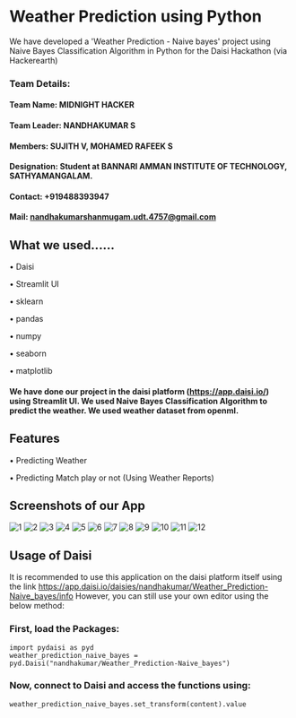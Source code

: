 # Weather Prediction using Python
We have developed a 'Weather Prediction - Naive bayes' project using Naive Bayes Classification Algorithm in Python for the Daisi Hackathon (via Hackerearth)
### Team Details:
#### Team Name: MIDNIGHT HACKER
#### Team Leader: NANDHAKUMAR S 
#### Members: SUJITH V, MOHAMED RAFEEK S
#### Designation: Student at BANNARI AMMAN INSTITUTE OF TECHNOLOGY, SATHYAMANGALAM.
#### Contact: +919488393947
#### Mail: nandhakumarshanmugam.udt.4757@gmail.com

## What we used......
• Daisi


• Streamlit UI


• sklearn


• pandas


• numpy


• seaborn


• matplotlib


#### We have done our project in the daisi platform (https://app.daisi.io/) using Streamlit UI. We used Naive Bayes Classification Algorithm to predict the weather. We used weather dataset from openml. 
## Features
• Predicting Weather


• Predicting Match play or not (Using Weather Reports)


## Screenshots of our App

![1](https://user-images.githubusercontent.com/113059991/189425076-b8f42252-9a23-4f91-881f-842235f5c059.JPG)
![2](https://user-images.githubusercontent.com/113059991/189425170-b843b79f-16aa-4a65-9749-158b8e11e6ed.JPG)
![3](https://user-images.githubusercontent.com/113059991/189425182-8ff7158b-afb1-449d-afb3-cb680ecf3561.JPG)
![4](https://user-images.githubusercontent.com/113059991/189425198-c20447ca-5d20-4009-842e-dfe756121914.JPG)
![5](https://user-images.githubusercontent.com/113059991/189425224-9bcef941-1049-4c63-aff2-c2cf76694518.JPG)
![6](https://user-images.githubusercontent.com/113059991/189425252-58c5461c-9a81-439a-aebf-05006180239c.JPG)
![7](https://user-images.githubusercontent.com/113059991/189425263-04d9b004-d4fd-4d73-b6e1-285f5480b472.JPG)
![8](https://user-images.githubusercontent.com/113059991/189425275-8cfe97ea-6069-4959-be1d-5ecc275a3015.JPG)
![9](https://user-images.githubusercontent.com/113059991/189425296-fe20f042-947f-4d21-8915-086e71645627.JPG)
![10](https://user-images.githubusercontent.com/113059991/189425311-7cc0ee37-b396-4bb4-be01-674b551f5c0c.JPG)
![11](https://user-images.githubusercontent.com/113059991/189425326-f573b2fc-6f8a-4b0a-9cfd-2d546a13f11b.JPG)
![12](https://user-images.githubusercontent.com/113059991/189425346-17ac410c-df0d-44ed-8839-08ae3ed660b0.JPG)






## Usage of Daisi

It is recommended to use this application on the daisi platform itself using the link https://app.daisi.io/daisies/nandhakumar/Weather_Prediction-Naive_bayes/info
However, you can still use your own editor using the below method:

### First, load the Packages:

```
import pydaisi as pyd
weather_prediction_naive_bayes = pyd.Daisi("nandhakumar/Weather_Prediction-Naive_bayes")
```
### Now, connect to Daisi and access the functions using:

```
weather_prediction_naive_bayes.set_transform(content).value
```
